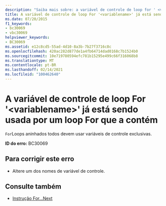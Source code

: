 ```yaml
---
description: "Saiba mais sobre: a variável de controle de loop for ' <variablename> ' já está em uso por um loop for delimitador"
title: A variável de controle de loop For '<variablename>' já está sendo usada por um loop For que a contém
ms.date: 07/20/2015
f1_keywords:
- bc30069
- vbc30069
helpviewer_keywords:
- BC30069
ms.assetid: e12c8cd5-55ad-4d10-8a3b-7b27f3716c8c
ms.openlocfilehash: 420ac282d877de1a4fb64714dad0168c7b1524b0
ms.sourcegitcommit: 10e719780594efc781b15295e499c66f316068b8
ms.translationtype: MT
ms.contentlocale: pt-BR
ms.lasthandoff: 02/14/2021
ms.locfileid: "100462640"
---
```

# <a name="for-loop-control-variable-variablename-already-in-use-by-an-enclosing-for-loop"></a>A variável de controle de loop For '\<variablename>' já está sendo usada por um loop For que a contém

`For`Loops aninhados todos devem usar variáveis de controle exclusivas.  
  
 **ID do erro:** BC30069  
  
## <a name="to-correct-this-error"></a>Para corrigir este erro  
  
- Altere um dos nomes de variável de controle.  
  
## <a name="see-also"></a>Consulte também

- [Instrução For...Next](../language-reference/statements/for-next-statement.md)
